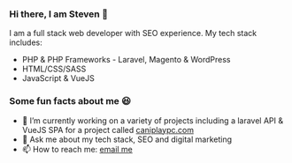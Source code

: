 ### Hi there, I am Steven 👋

I am a full stack web developer with SEO experience. My tech stack includes:
- PHP & PHP Frameworks - Laravel, Magento & WordPress
- HTML/CSS/SASS
- JavaScript & VueJS

### Some fun facts about me 😆

- 🔭 I’m currently working on a variety of projects including a laravel API & VueJS SPA for a project called [caniplaypc.com](https://caniplaypc.com)
- 💬 Ask me about my tech stack, SEO and digital marketing
- 📫 How to reach me: [email me](mailto:steven@stevenhardy.digital)

<!--
**stevenhardy-digital/stevenhardy-digital** is a ✨ _special_ ✨ repository because its `README.md` (this file) appears on your GitHub profile.

Here are some ideas to get you started:

- 🔭 I’m currently working on ...
- 🌱 I’m currently learning ...
- 👯 I’m looking to collaborate on ...
- 🤔 I’m looking for help with ...
- 💬 Ask me about ...
- 📫 How to reach me: ...
- 😄 Pronouns: ...
- ⚡ Fun fact: ...
-->

